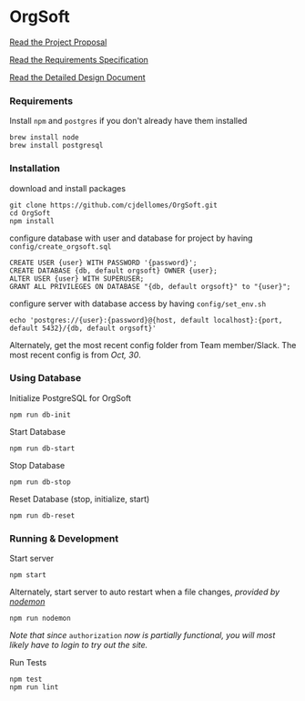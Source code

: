 # OrgSoft

[Read the Project Proposal](Deliverables/project-proposal-document.md)

[Read the Requirements Specification](Deliverables/software-requirements-specifications.md)

[Read the Detailed Design Document](Deliverables/detailed-design-description.md)

### Requirements
Install `npm` and `postgres` if you don't already have them installed
```
brew install node
brew install postgresql
```

### Installation
download and install packages
```
git clone https://github.com/cjdellomes/OrgSoft.git
cd OrgSoft
npm install
```

configure database with user and database for project by having `config/create_orgsoft.sql`
```
CREATE USER {user} WITH PASSWORD '{password}';
CREATE DATABASE {db, default orgsoft} OWNER {user};
ALTER USER {user} WITH SUPERUSER;
GRANT ALL PRIVILEGES ON DATABASE "{db, default orgsoft}" to "{user}";
```

configure server with database access by having `config/set_env.sh`
```
echo 'postgres://{user}:{password}@{host, default localhost}:{port, default 5432}/{db, default orgsoft}'
```

Alternately, get the most recent config folder from Team member/Slack.
The most recent config is from _Oct, 30_.

### Using Database

Initialize PostgreSQL for OrgSoft
```
npm run db-init
```

Start Database
```
npm run db-start
```

Stop Database
```
npm run db-stop
```
Reset Database (stop, initialize, start)
```
npm run db-reset
```

### Running & Development

Start server
```
npm start
```

Alternately, start server to auto restart when a file changes, _provided by [nodemon](https://github.com/remy/nodemon/)_
```
npm run nodemon
```

_Note that since_ `authorization` _now is partially functional, you will most likely have to login to try out the site._

Run Tests
```
npm test
npm run lint
```